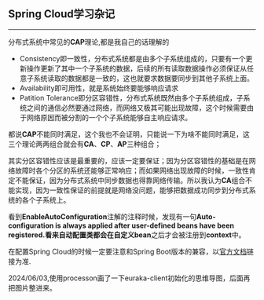 ## Spring Cloud学习杂记

---

分布式系统中常见的**CAP**理论,都是我自己的话理解的

- Consistency即一致性，分布式系统都是由多个子系统组成的，只要有一个更新操作更新了其中一个子系统的数据，后续的所有读取数据操作必须保证从任意子系统读取的数据都是一致的，这也就要求数据要同步到其他子系统上面。
- Availability即可用性，就是系统始终要能够响应请求
- Patition Tolerance即分区容错性，分布式系统既然由多个子系统组成，子系统之间的通信必然要通过网络，而网络又极其可能出现故障，这个时候需要由于网络原因而被分割的一个个子系统能够自主响应请求。

都说**CAP**不能同时满足，这个我也不会证明，只能说一下为啥不能同时满足，这三个理论两两组合就会有**CA**、**CP**、**AP**三种组合；

其实分区容错性应该是最重要的，应该一定要保证；因为分区容错性的基础是在网络故障时各个分区的系统还能够正常响应；而如果网络出现故障的时候，一致性肯定不能保证，因为分布式系统中同步数据也得靠网络传输。所以我认为**CA**组合不能实现，因为一致性保证的前提就是网络没问题，能够把数据成功同步到分布式系统的各个子系统上。



看到**EnableAutoConfiguration**注解的注释时候，发现有一句**Auto-configuration is always applied after user-defined beans have been registered.**看来自动配置类都会在自定义**bean**之后才会被注册到**context**中。

在配置Spring Cloud的时候一定要注意和Spring Boot版本的兼容，以[官方文档](https://spring.io/projects/spring-cloud)链接为准.

2024/06/03,使用processon画了一下euraka-client初始化的思维导图，后面再把图片整进来。